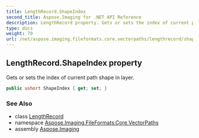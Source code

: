 ```yaml
---
title: LengthRecord.ShapeIndex
second_title: Aspose.Imaging for .NET API Reference
description: LengthRecord property. Gets or sets the index of current path shape in layer
type: docs
weight: 70
url: /net/aspose.imaging.fileformats.core.vectorpaths/lengthrecord/shapeindex/
---
```

## LengthRecord.ShapeIndex property

Gets or sets the index of current path shape in layer.

```csharp
public ushort ShapeIndex { get; set; }
```

### See Also

* class [LengthRecord](../)
* namespace [Aspose.Imaging.FileFormats.Core.VectorPaths](../../lengthrecord/)
* assembly [Aspose.Imaging](../../../)


